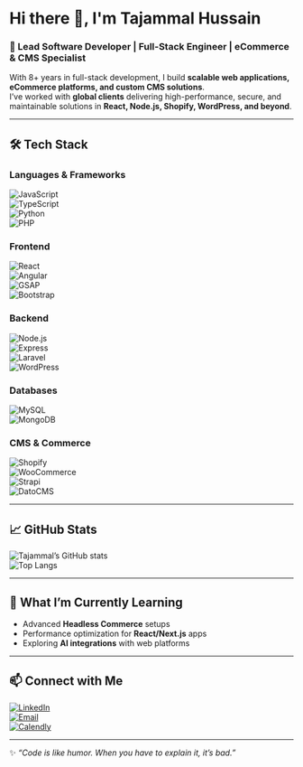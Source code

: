 # Hi there 👋, I'm Tajammal Hussain  

### 🚀 Lead Software Developer | Full-Stack Engineer | eCommerce & CMS Specialist  

With 8+ years in full-stack development, I build **scalable web applications, eCommerce platforms, and custom CMS solutions**.  
I’ve worked with **global clients** delivering high-performance, secure, and maintainable solutions in **React, Node.js, Shopify, WordPress, and beyond**.  

---

## 🛠️ Tech Stack

### Languages & Frameworks  
![JavaScript](https://img.shields.io/badge/JavaScript-F7DF1E?logo=javascript&logoColor=000)  
![TypeScript](https://img.shields.io/badge/TypeScript-3178C6?logo=typescript&logoColor=fff)  
![Python](https://img.shields.io/badge/Python-3776AB?logo=python&logoColor=fff)  
![PHP](https://img.shields.io/badge/PHP-777BB4?logo=php&logoColor=fff)  

### Frontend  
![React](https://img.shields.io/badge/React-61DAFB?logo=react&logoColor=000)  
![Angular](https://img.shields.io/badge/Angular-DD0031?logo=angular&logoColor=fff)  
![GSAP](https://img.shields.io/badge/GSAP-88CE02?logo=greensock&logoColor=fff)  
![Bootstrap](https://img.shields.io/badge/Bootstrap-7952B3?logo=bootstrap&logoColor=fff)  

### Backend  
![Node.js](https://img.shields.io/badge/Node.js-339933?logo=node.js&logoColor=fff)  
![Express](https://img.shields.io/badge/Express-000000?logo=express&logoColor=fff)  
![Laravel](https://img.shields.io/badge/Laravel-FF2D20?logo=laravel&logoColor=fff)  
![WordPress](https://img.shields.io/badge/WordPress-21759B?logo=wordpress&logoColor=fff)  

### Databases  
![MySQL](https://img.shields.io/badge/MySQL-4479A1?logo=mysql&logoColor=fff)  
![MongoDB](https://img.shields.io/badge/MongoDB-47A248?logo=mongodb&logoColor=fff)  

### CMS & Commerce  
![Shopify](https://img.shields.io/badge/Shopify-7AB55C?logo=shopify&logoColor=fff)  
![WooCommerce](https://img.shields.io/badge/WooCommerce-96588A?logo=woocommerce&logoColor=fff)  
![Strapi](https://img.shields.io/badge/Strapi-2E7EEA?logo=strapi&logoColor=fff)  
![DatoCMS](https://img.shields.io/badge/DatoCMS-FF7751?logo=datocms&logoColor=fff)  

---

## 📈 GitHub Stats  

![Tajammal’s GitHub stats](https://github-readme-stats.vercel.app/api?username=tajammalh&show_icons=true&theme=radical)  
![Top Langs](https://github-readme-stats.vercel.app/api/top-langs/?username=tajammalh&layout=compact&theme=radical)  

---

## 🌱 What I’m Currently Learning  
- Advanced **Headless Commerce** setups  
- Performance optimization for **React/Next.js** apps  
- Exploring **AI integrations** with web platforms  

---

## 📫 Connect with Me  

[![LinkedIn](https://img.shields.io/badge/LinkedIn-0A66C2?logo=linkedin&logoColor=fff)](https://www.linkedin.com/in/tajammalh)  
[![Email](https://img.shields.io/badge/Email-D14836?logo=gmail&logoColor=fff)](mailto:tajammalmajeed@live.com)  
[![Calendly](https://img.shields.io/badge/Calendly-006BFF?logo=google-calendar&logoColor=fff)](https://calendly.com/tajmmalhussain/)  

---
✨ _“Code is like humor. When you have to explain it, it’s bad.”_  
